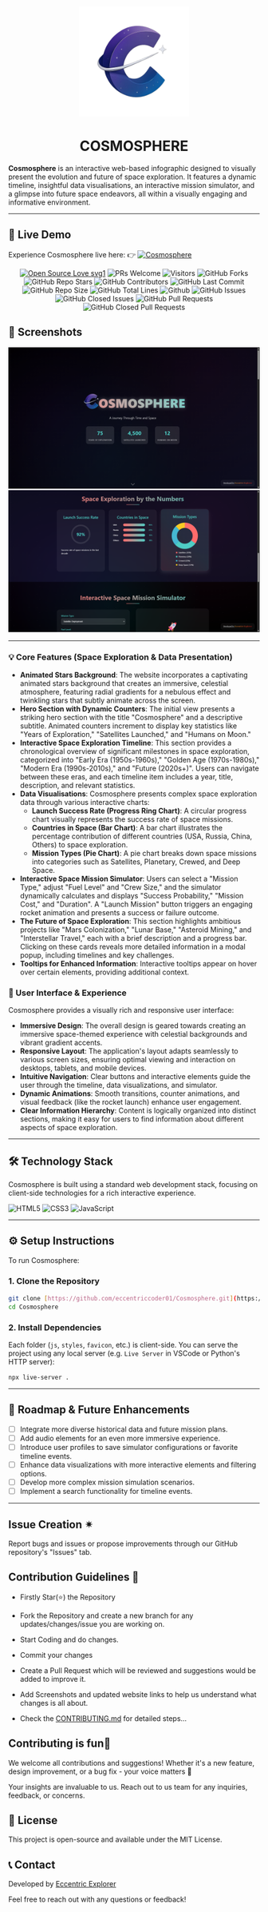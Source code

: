 <div align="center"><img src="C.png" style="width: 220px; height: 220px;" /></div>

# <div align="center">COSMOSPHERE</div>

**Cosmosphere** is an interactive web-based infographic designed to visually present the evolution and future of space exploration. It features a dynamic timeline, insightful data visualisations, an interactive mission simulator, and a glimpse into future space endeavors, all within a visually engaging and informative environment.

---

## 🚀 Live Demo

Experience Cosmosphere live here: 
👉 [![**Cosmosphere**](https://img.shields.io/badge/View-Live%20Demo-indigo?style=for-the-badge)](https://eccentriccoder01.github.io/Cosmosphere)

 <div align="center">
 <p>

[![Open Source Love svg1](https://badges.frapsoft.com/os/v1/open-source.svg?v=103)](https://github.com/ellerbrock/open-source-badges/)
![PRs Welcome](https://img.shields.io/badge/PRs-Welcome-brightgreen.svg?style=flat)
![Visitors](https://api.visitorbadge.io/api/Visitors?path=eccentriccoder01%2FCosmosphere%20&countColor=%23263759&style=flat)
![GitHub Forks](https://img.shields.io/github/forks/eccentriccoder01/Cosmosphere)
![GitHub Repo Stars](https://img.shields.io/github/stars/eccentriccoder01/Cosmosphere)
![GitHub Contributors](https://img.shields.io/github/contributors/eccentriccoder01/Cosmosphere)
![GitHub Last Commit](https://img.shields.io/github/last-commit/eccentriccoder01/Cosmosphere)
![GitHub Repo Size](https://img.shields.io/github/repo-size/eccentriccoder01/Cosmosphere)
![GitHub Total Lines](https://sloc.xyz/github/eccentriccoder01/Cosmosphere)
![Github](https://img.shields.io/github/license/eccentriccoder01/Cosmosphere)
![GitHub Issues](https://img.shields.io/github/issues/eccentriccoder01/Cosmosphere)
![GitHub Closed Issues](https://img.shields.io/github/issues-closed-raw/eccentriccoder01/Cosmosphere)
![GitHub Pull Requests](https://img.shields.io/github/issues-pr/eccentriccoder01/Cosmosphere)
![GitHub Closed Pull Requests](https://img.shields.io/github/issues-pr-closed/eccentriccoder01/Cosmosphere)
 </p>
 </div>

## 📸 Screenshots

<div align="center"><img src="App1.png"/></div>
<div align="center"><img src="App2.png"/></div>

---

### 💡 Core Features (Space Exploration & Data Presentation)

* **Animated Stars Background**: The website incorporates a captivating animated stars background that creates an immersive, celestial atmosphere, featuring radial gradients for a nebulous effect and twinkling stars that subtly animate across the screen.
* **Hero Section with Dynamic Counters**: The initial view presents a striking hero section with the title "Cosmosphere" and a descriptive subtitle. Animated counters increment to display key statistics like "Years of Exploration," "Satellites Launched," and "Humans on Moon."
* **Interactive Space Exploration Timeline**: This section provides a chronological overview of significant milestones in space exploration, categorized into "Early Era (1950s-1960s)," "Golden Age (1970s-1980s)," "Modern Era (1990s-2010s)," and "Future (2020s+)". Users can navigate between these eras, and each timeline item includes a year, title, description, and relevant statistics.
* **Data Visualisations**: Cosmosphere presents complex space exploration data through various interactive charts:
    * **Launch Success Rate (Progress Ring Chart)**: A circular progress chart visually represents the success rate of space missions.
    * **Countries in Space (Bar Chart)**: A bar chart illustrates the percentage contribution of different countries (USA, Russia, China, Others) to space exploration.
    * **Mission Types (Pie Chart)**: A pie chart breaks down space missions into categories such as Satellites, Planetary, Crewed, and Deep Space.
* **Interactive Space Mission Simulator**: Users can select a "Mission Type," adjust "Fuel Level" and "Crew Size," and the simulator dynamically calculates and displays "Success Probability," "Mission Cost," and "Duration". A "Launch Mission" button triggers an engaging rocket animation and presents a success or failure outcome.
* **The Future of Space Exploration**: This section highlights ambitious projects like "Mars Colonization," "Lunar Base," "Asteroid Mining," and "Interstellar Travel," each with a brief description and a progress bar. Clicking on these cards reveals more detailed information in a modal popup, including timelines and key challenges.
* **Tooltips for Enhanced Information**: Interactive tooltips appear on hover over certain elements, providing additional context.

### 🎨 User Interface & Experience

Cosmosphere provides a visually rich and responsive user interface:

* **Immersive Design**: The overall design is geared towards creating an immersive space-themed experience with celestial backgrounds and vibrant gradient accents.
* **Responsive Layout**: The application's layout adapts seamlessly to various screen sizes, ensuring optimal viewing and interaction on desktops, tablets, and mobile devices.
* **Intuitive Navigation**: Clear buttons and interactive elements guide the user through the timeline, data visualizations, and simulator.
* **Dynamic Animations**: Smooth transitions, counter animations, and visual feedback (like the rocket launch) enhance user engagement.
* **Clear Information Hierarchy**: Content is logically organized into distinct sections, making it easy for users to find information about different aspects of space exploration.

---

## 🛠️ Technology Stack

Cosmosphere is built using a standard web development stack, focusing on client-side technologies for a rich interactive experience.

![HTML5](https://img.shields.io/badge/HTML5-E34F26?style=for-the-badge&logo=html5&logoColor=white)
![CSS3](https://img.shields.io/badge/CSS3-1572B6?style=for-the-badge&logo=css3&logoColor=white)
![JavaScript](https://img.shields.io/badge/JavaScript-FFD600?style=for-the-badge&logo=javascript&logoColor=black)

---

## ⚙️ Setup Instructions

To run Cosmosphere:

### 1. Clone the Repository

```bash
git clone [https://github.com/eccentriccoder01/Cosmosphere.git](https://github.com/eccentriccoder01/Cosmosphere.git)
cd Cosmosphere
````

### 2\. Install Dependencies

Each folder (`js`, `styles`, `favicon`, etc.) is client-side. You can serve the project using any local server (e.g. `Live Server` in VSCode or Python's HTTP server):

```bash
npx live-server .
```
-----

## 🚧 Roadmap & Future Enhancements

  * [ ] Integrate more diverse historical data and future mission plans.
  * [ ] Add audio elements for an even more immersive experience.
  * [ ] Introduce user profiles to save simulator configurations or favorite timeline events.
  * [ ] Enhance data visualizations with more interactive elements and filtering options.
  * [ ] Develop more complex mission simulation scenarios.
  * [ ] Implement a search functionality for timeline events.

---

## Issue Creation ✴

Report bugs and issues or propose improvements through our GitHub repository's "Issues" tab.

## Contribution Guidelines 📑

- Firstly Star(⭐) the Repository
- Fork the Repository and create a new branch for any updates/changes/issue you are working on.
- Start Coding and do changes.
- Commit your changes
- Create a Pull Request which will be reviewed and suggestions would be added to improve it.
- Add Screenshots and updated website links to help us understand what changes is all about.

- Check the [CONTRIBUTING.md](CONTRIBUTING.md) for detailed steps...

## Contributing is fun🧡

We welcome all contributions and suggestions!
Whether it's a new feature, design improvement, or a bug fix - your voice matters 💜

Your insights are invaluable to us. Reach out to us team for any inquiries, feedback, or concerns.

## 📄 License

This project is open-source and available under the MIT License.

## 📞 Contact

Developed by [Eccentric Explorer](https://eccentriccoder01.github.io/Me)

Feel free to reach out with any questions or feedback\!